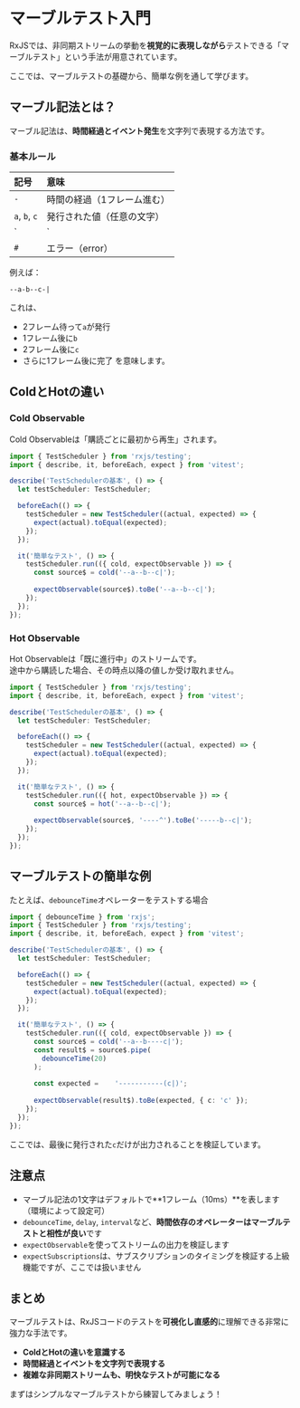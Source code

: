 # マーブルテスト入門

RxJSでは、非同期ストリームの挙動を**視覚的に表現しながら**テストできる「マーブルテスト」という手法が用意されています。

ここでは、マーブルテストの基礎から、簡単な例を通して学びます。

## マーブル記法とは？

マーブル記法は、**時間経過とイベント発生**を文字列で表現する方法です。

### 基本ルール

| 記号 | 意味 |
|:----|:----|
| `-` | 時間の経過（1フレーム進む） |
| `a`, `b`, `c` | 発行された値（任意の文字） |
| `|` | 完了（complete） |
| `#` | エラー（error） |

例えば：

```text
--a-b--c-|
```
これは、
- 2フレーム待って`a`が発行
- 1フレーム後に`b`
- 2フレーム後に`c`
- さらに1フレーム後に完了
を意味します。

## ColdとHotの違い

### Cold Observable

Cold Observableは「購読ごとに最初から再生」されます。

```ts
import { TestScheduler } from 'rxjs/testing';
import { describe, it, beforeEach, expect } from 'vitest';

describe('TestSchedulerの基本', () => {
  let testScheduler: TestScheduler;

  beforeEach(() => {
    testScheduler = new TestScheduler((actual, expected) => {
      expect(actual).toEqual(expected);
    });
  });

  it('簡単なテスト', () => {
    testScheduler.run(({ cold, expectObservable }) => {
      const source$ = cold('--a--b--c|');
    
      expectObservable(source$).toBe('--a--b--c|');
    });
  });
});

```

### Hot Observable

Hot Observableは「既に進行中」のストリームです。  
途中から購読した場合、その時点以降の値しか受け取れません。

```ts
import { TestScheduler } from 'rxjs/testing';
import { describe, it, beforeEach, expect } from 'vitest';

describe('TestSchedulerの基本', () => {
  let testScheduler: TestScheduler;

  beforeEach(() => {
    testScheduler = new TestScheduler((actual, expected) => {
      expect(actual).toEqual(expected);
    });
  });

  it('簡単なテスト', () => {
    testScheduler.run(({ hot, expectObservable }) => {
      const source$ = hot('--a--b--c|');
    
      expectObservable(source$, '----^').toBe('-----b--c|');
    });
  });
});

```

## マーブルテストの簡単な例

たとえば、`debounceTime`オペレーターをテストする場合

```ts
import { debounceTime } from 'rxjs';
import { TestScheduler } from 'rxjs/testing';
import { describe, it, beforeEach, expect } from 'vitest';

describe('TestSchedulerの基本', () => {
  let testScheduler: TestScheduler;

  beforeEach(() => {
    testScheduler = new TestScheduler((actual, expected) => {
      expect(actual).toEqual(expected);
    });
  });

  it('簡単なテスト', () => {
    testScheduler.run(({ cold, expectObservable }) => {
      const source$ = cold('--a--b----c|');
      const result$ = source$.pipe(
        debounceTime(20)
      );
    
      const expected =    '-----------(c|)';
    
      expectObservable(result$).toBe(expected, { c: 'c' });
    });
  });
});

```

ここでは、最後に発行された`c`だけが出力されることを検証しています。

## 注意点

- マーブル記法の1文字はデフォルトで**1フレーム（10ms）**を表します（環境によって設定可）
- `debounceTime`, `delay`, `interval`など、**時間依存のオペレーターはマーブルテストと相性が良い**です
- `expectObservable`を使ってストリームの出力を検証します
- `expectSubscriptions`は、サブスクリプションのタイミングを検証する上級機能ですが、ここでは扱いません

## まとめ

マーブルテストは、RxJSコードのテストを**可視化し直感的**に理解できる非常に強力な手法です。

- **ColdとHotの違いを意識する**
- **時間経過とイベントを文字列で表現する**
- **複雑な非同期ストリームも、明快なテストが可能になる**

まずはシンプルなマーブルテストから練習してみましょう！